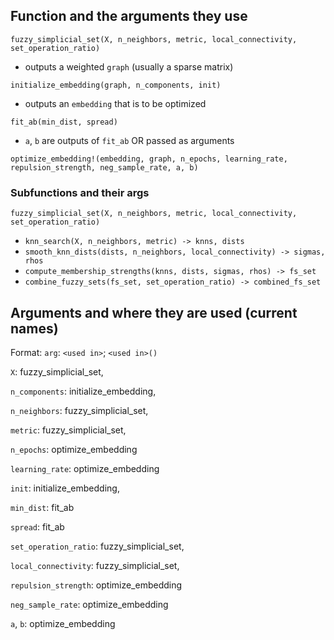 ## Function and the arguments they use

`fuzzy_simplicial_set(X, n_neighbors, metric, local_connectivity, set_operation_ratio)`
- outputs a weighted `graph` (usually a sparse matrix)

`initialize_embedding(graph, n_components, init)`
- outputs an `embedding` that is to be optimized

`fit_ab(min_dist, spread)`
- `a`, `b` are outputs of `fit_ab` OR passed as arguments

`optimize_embedding!(embedding, graph, n_epochs, learning_rate, repulsion_strength, neg_sample_rate, a, b)`

### Subfunctions and their args

`fuzzy_simplicial_set(X, n_neighbors, metric, local_connectivity, set_operation_ratio)`
- `knn_search(X, n_neighbors, metric) -> knns, dists`
- `smooth_knn_dists(dists, n_neighbors, local_connectivity) -> sigmas, rhos`
- `compute_membership_strengths(knns, dists, sigmas, rhos) -> fs_set`
- `combine_fuzzy_sets(fs_set, set_operation_ratio) -> combined_fs_set`


## Arguments and where they are used (current names)

Format: `arg`: `<used in>`; `<used in>()`

`X`: fuzzy_simplicial_set,

`n_components`: initialize_embedding,

`n_neighbors`: fuzzy_simplicial_set,

`metric`: fuzzy_simplicial_set,

`n_epochs`: optimize_embedding

`learning_rate`: optimize_embedding

`init`: initialize_embedding,

`min_dist`: fit_ab

`spread`: fit_ab

`set_operation_ratio`: fuzzy_simplicial_set,

`local_connectivity`: fuzzy_simplicial_set,

`repulsion_strength`: optimize_embedding

`neg_sample_rate`: optimize_embedding

`a`, `b`: optimize_embedding
